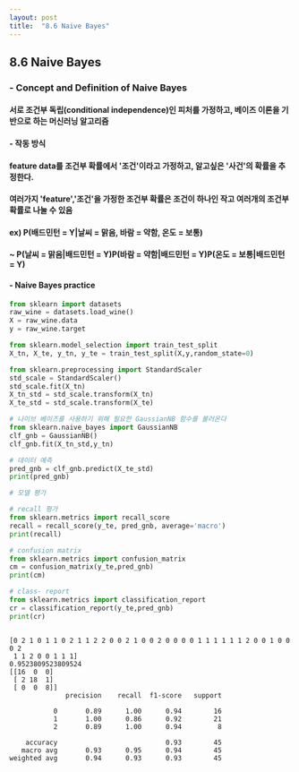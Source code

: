 ```yaml
---
layout: post
title:  "8.6 Naive Bayes"
---
```



## 8.6 Naive Bayes
### - Concept and Definition of Naive Bayes
#### 서로 조건부 독립(conditional independence)인 피처를 가정하고, 베이즈 이론을 기반으로 하는 머신러닝 알고리즘

#### - 작동 방식
#### feature data를 조건부 확률에서 '조건'이라고 가정하고, 알고싶은 '사건'의 확률을 추정한다. 
#### 여러가지 'feature','조건'을 가정한 조건부 확률은 조건이 하나인 작고 여러개의 조건부 확률로 나눌 수 있음 
#### ex) P(배드민턴 = Y|날씨 = 맑음, 바람 = 약함, 온도 = 보통)
#### ~ P(날씨 = 맑음|배드민턴 = Y)P(바람 = 약함|배드민턴 = Y)P(온도 = 보통|배드민턴 = Y)



#### - Naive Bayes practice


```python
from sklearn import datasets
raw_wine = datasets.load_wine()
X = raw_wine.data
y = raw_wine.target

from sklearn.model_selection import train_test_split
X_tn, X_te, y_tn, y_te = train_test_split(X,y,random_state=0)

from sklearn.preprocessing import StandardScaler
std_scale = StandardScaler()
std_scale.fit(X_tn)
X_tn_std = std_scale.transform(X_tn)
X_te_std = std_scale.transform(X_te)

# 나이브 베이즈를 사용하기 위해 필요한 GaussianNB 함수를 불러온다
from sklearn.naive_bayes import GaussianNB
clf_gnb = GaussianNB()
clf_gnb.fit(X_tn_std,y_tn)

# 데이터 예측
pred_gnb = clf_gnb.predict(X_te_std)
print(pred_gnb)

# 모델 평가

# recall 평가
from sklearn.metrics import recall_score
recall = recall_score(y_te, pred_gnb, average='macro')
print(recall)

# confusion matrix
from sklearn.metrics import confusion_matrix
cm = confusion_matrix(y_te,pred_gnb)
print(cm)

# class- report
from sklearn.metrics import classification_report
cr = classification_report(y_te,pred_gnb)
print(cr)



```

    [0 2 1 0 1 1 0 2 1 1 2 2 0 0 2 1 0 0 2 0 0 0 0 1 1 1 1 1 1 2 0 0 1 0 0 0 2
     1 1 2 0 0 1 1 1]
    0.9523809523809524
    [[16  0  0]
     [ 2 18  1]
     [ 0  0  8]]
                  precision    recall  f1-score   support
    
               0       0.89      1.00      0.94        16
               1       1.00      0.86      0.92        21
               2       0.89      1.00      0.94         8
    
        accuracy                           0.93        45
       macro avg       0.93      0.95      0.94        45
    weighted avg       0.94      0.93      0.93        45
    



```python

```
